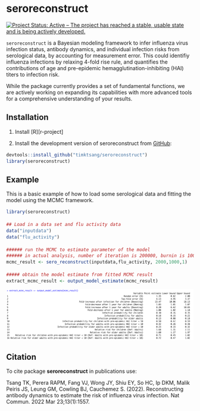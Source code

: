 
<!-- README.md is generated from README.Rmd. Please edit that file -->

# seroreconstruct

[![Project Status: Active – The project has reached a stable, usable
state and is being actively
developed.](https://www.repostatus.org/badges/latest/active.svg)](https://www.repostatus.org/#active)

`seroreconstruct` is a Bayesian modeling framework to infer influenza
virus infection status, antibody dynamics, and individual infection
risks from serological data, by accounting for measurement error. This
could identifiy influenza infections by relaxing 4-fold rise rule, and
quantifies the contributions of age and pre-epidemic
hemagglutination-inhibiting (HAI) titers to infection risk.

While the package currently provides a set of fundamental functions, we
are actively working on expanding its capabilities with more advanced
tools for a comprehensive understanding of your results.

## Installation

1.  Install \[R\]\[r-project\]

2.  Install the development version of seroreconstruct from
    [GitHub](https://github.com/timktsang/seroreconstruct):

``` r
devtools::install_github("timktsang/seroreconstruct")
library(seroreconstruct)
```

## Example

This is a basic example of how to load some serological data and fitting
the model using the MCMC framework.

``` r
library(seroreconstruct)

## Load in a data set and flu activity data
data("inputdata")
data("flu_activity")

###### run the MCMC to estimate parameter of the model
###### in actual analysis, number of iteration is 200000, burnin is 100000, and thinning is 10
mcmc_result <- sero_reconstruct(inputdata,flu_activity, 2000,1000,1)

##### obtain the model estimate from fitted MCMC result
extract_mcmc_result <- output_model_estimate(mcmc_result)
```

![The output of the MCMC results.](man/figures/sero_result.png)

## Citation

To cite package **seroreconstruct** in publications use:

Tsang TK, Perera RAPM, Fang VJ, Wong JY, Shiu EY, So HC, Ip DKM, Malik
Peiris JS, Leung GM, Cowling BJ, Cauchemez S. (2022). Reconstructing
antibody dynamics to estimate the risk of influenza virus infection. Nat
Commun. 2022 Mar 23;13(1):1557.
